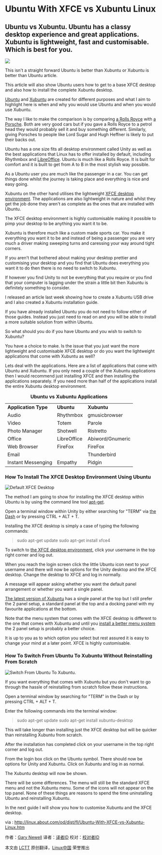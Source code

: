 Ubuntu With XFCE vs Xubuntu Linux
=========================================================

Ubuntu vs Xubuntu. Ubuntu has a classy desktop experience and great applications. Xubuntu is lightweight, fast and customisable. Which is best for you.
---------------------------------------------------------

![](http://f.tqn.com/y/linux/1/W/T/J/1/ubuntudesktop.png)

This isn't a straight forward Ubuntu is better than Xubuntu or Xubuntu is better than Ubuntu article.

This article will also show Ubuntu users how to get to a base XFCE desktop and also how to install the complete Xubuntu desktop.

[Ubuntu][1] and [Xubuntu][2] are created for different purposes and what I aim to highlight here is when and why you would use Ubuntu and when you would use Xubuntu.

The way I like to make the comparison is by comparing [a Rolls Royce][3] with [a Porsche][4]. Both are very good cars but if you gave a Rolls Royce to a petrol head they would probably sell it and buy something different. Similarly, giving Porsches to people like Lord Sugar and Hugh Heffner is likely to put their backs out.

Ubuntu has a one size fits all desktop environment called Unity as well as the best applications that Linux has to offer installed by default, including Rhythmbox and [LibreOffice][5]. Ubuntu is much like a Rolls Royce. It is built for comfort and it is built to get from A to B in the most stylish way possible.

As a Ubuntu user you are much like the passenger in a car. You can get things done whilst the journey is taking place and everything is nice and easy going.

Xubuntu on the other hand utilises the lightweight [XFCE desktop environment][6]. The applications are also lightweight in nature and whilst they get the job done they aren't as complete as the ones that are installed with Ubuntu.

The XFCE desktop environment is highly customisable making it possible to pimp your desktop to be anything you want it to be.

Xubuntu is therefore much like a custom made sports car. You make it everything you want it to be and instead of being a passenger you are very much a driver making sweeping turns and caressing your way around tight corners.

If you aren't that bothered about making your desktop prettier and customising your desktop and you find that Ubuntu does everything you want it to do then there is no need to switch to Xubuntu.

If however you find Unity to not be everything that you require or you find that your computer is lagging under the strain a little bit then Xubuntu is definitely something to consider.

I released an article last week showing how to create a Xubuntu USB drive and I also created a Xubuntu installation guide.

If you have already installed Ubuntu you do not need to follow either of those guides. Instead you just need to read on and you will be able to install a more suitable solution from within Ubuntu.

So what should you do if you have Ubuntu and you wish to switch to Xubuntu?

You have a choice to make. Is the issue that you just want the more lightweight and customisable XFCE desktop or do you want the lightweight applications that come with Xubuntu as well?

Lets deal with the applications. Here are a list of applications that come with Ubuntu and Xubuntu. If you only need a couple of the Xubuntu applications then I would recommend just installing XFCE and then installing the applications separately. If you need more than half of the applications install the entire Xubuntu desktop environment.

<table class="table table-bordered table-striped table-condensed">
 <caption>
  <strong>Ubuntu vs Xubuntu Applications</strong>
 </caption> 
 <tbody> 
  <tr> 
   <td><strong>Application Type</strong></td> 
   <td><strong>Ubuntu</strong></td> 
   <td><strong>Xubuntu</strong></td> 
  </tr> 
  <tr> 
   <td>Audio</td> 
   <td>Rhythmbox</td> 
   <td>gmusicbrowser</td> 
  </tr> 
  <tr> 
   <td>Video</td> 
   <td>Totem</td> 
   <td>Parole</td> 
  </tr> 
  <tr> 
   <td>Photo Manager</td> 
   <td>Shotwell</td> 
   <td>Ristretto</td> 
  </tr> 
  <tr> 
   <td>Office</td> 
   <td>LibreOffice</td> 
   <td>Abiword/Gnumeric</td> 
  </tr> 
  <tr> 
   <td>Web Browser</td> 
   <td>FireFox</td> 
   <td>FireFox</td> 
  </tr> 
  <tr> 
   <td>Email</td> 
   <td>&nbsp;</td> 
   <td>Thunderbird</td> 
  </tr> 
  <tr> 
   <td>Instant Messenging</td> 
   <td>Empathy</td> 
   <td>Pidgin</td> 
  </tr> 
 </tbody> 
</table>

### How To Install The XFCE Desktop Environment Using Ubuntu ###

![Default XFCE Desktop](http://f.tqn.com/y/linux/1/W/U/J/1/xfce1.png)

The method I am going to show for installing the XFCE desktop within Ubuntu is by using the command line tool [apt-get][7].

Open a terminal window within Unity by either searching for "TERM" via [the Dash][8] or by pressing CTRL + ALT + T.

Installing the XFCE desktop is simply a case of typing the following commands:

>sudo apt-get update
>sudo apt-get install xfce4

To switch to [the XFCE desktop environment][9], click your username in the top right corner and log out.

When you reach the login screen click the little Ubuntu icon next to your username and there will now be options for the Unity desktop and the XFCE desktop. Change the desktop to XFCE and log in normally.

A message will appear asking whether you want the default panel arrangement or whether you want a single panel.

[The latest version of Xubuntu][10] has a single panel at the top but I still prefer the 2 panel setup,  a standard panel at the top and a docking panel with my favourite applications at the bottom.

Note that the menu system that comes with the XFCE desktop is different to the one that comes with Xubuntu and until you [install a better menu system][11] the 2 panel setup is probably a better choice.

It is up to you as to which option you select but rest assured it is easy to change your mind at a later point. XFCE is highly customisable.

### How To Switch From Ubuntu To Xubuntu Without Reinstalling From Scratch ###

![Switch From Ubuntu To Xubuntu.](http://f.tqn.com/y/linux/1/W/W/J/1/xfce3.png)

If you want everything that comes with Xubuntu but you don't want to go through the hassle of reinstalling from scratch follow these instructions.

Open a terminal window by searching for "TERM" in the Dash or by pressing CTRL + ALT + T.

Enter the following commands into the terminal window:

>sudo apt-get update
>sudo apt-get install xubuntu-desktop

This will take longer than installing just the XFCE desktop but will be quicker than reinstalling Xubuntu from scratch.

After the installation has completed click on your username in the top right corner and log out.

From the login box click on the Ubuntu symbol. There should now be options for Unity and Xubuntu. Click on Xubuntu and log in as normal.

The Xubuntu desktop will now be shown.

There will be some differences. The menu will still be the standard XFCE menu and not the Xubuntu menu. Some of the icons will not appear on the top panel. None of these things are reasons to spend the time uninstalling Ubuntu and reinstalling Xubuntu.

In the next guide I will show you how to customise Xubuntu and the XFCE desktop.


via : http://linux.about.com/od/dist/fl/Ubuntu-With-XFCE-vs-Xubuntu-Linux.htm

作者：[Gary Newell][a]
译者：[译者ID](https://github.com/译者ID)
校对：[校对者ID](https://github.com/校对者ID)

本文由 [LCTT](https://github.com/LCTT/TranslateProject) 原创翻译，[Linux中国](http://linux.cn/) 荣誉推出

[a]:http://linux.about.com/bio/Gary-Newell-132058.htm
[1]:http://www.everydaylinuxuser.com/2014/11/an-everyday-linux-user-review-of-ubuntu.html
[2]:http://www.everydaylinuxuser.com/2015/01/an-everyday-linux-user-review-of.html
[3]:http://exoticcars.about.com/od/overviewsofmaker1/p/RollsHistory.htm
[4]:http://exoticcars.about.com/od/overviewsofmaker1/p/PorscheHistory.htm
[5]:http://office.about.com/od/FreeOpenSourceOfficeSoftware/a/All-About-Libreoffice-4-0.htm
[6]:http://linux.about.com/cs/linux101/g/xfce.htm
[7]:http://linux.about.com/od/ubusrv_doc/a/ubusg11t01.htm
[8]:http://linux.about.com/od/howtos/fl/Learn-Ubuntu-The-Unity-Dash.htm
[9]:http://linux.about.com/cs/linux101/g/xfce.htm
[10]:http://www.everydaylinuxuser.com/2015/01/an-everyday-linux-user-review-of.html
[11]:http://xubuntugeek.blogspot.co.uk/2013/12/how-to-install-whisker-menu-in-xubuntu.html
